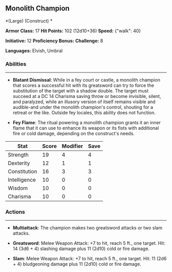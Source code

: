 ## Monolith Champion
*(Large) (Construct) *

**Armor Class:** 17
**Hit Points:** 102 (12d10+36)
**Speed:** {"walk": 40}

**Initiative:** 12
**Proficiency Bonus:**
**Challenge:** 8

**Languages:** Elvish, Umbral

### Abilities
 --- 
- **Blatant Dismissal**: While in a fey court or castle, a monolith champion that scores a successful hit with its greatsword can try to force the substitution of the target with a shadow double. The target must succeed at a DC 14 Charisma saving throw or become invisible, silent, and paralyzed, while an illusory version of itself remains visible and audible-and under the monolith champion's control, shouting for a retreat or the like. Outside fey locales, this ability does not function.

- **Fey Flame**: The ritual powering a monolith champion grants it an inner flame that it can use to enhance its weapon or its fists with additional fire or cold damage, depending on the construct's needs.



| Stat | Score | Modifier | Save |
| ---- | ---- | ---- | ---- |
| Strength | 19 | 4 | 4 |
| Dexterity | 12 | 1 | 1 |
| Constitution | 16 | 3 | 3 |
| Intelligence | 10 | 0 | 0 |
| Wisdom | 10 | 0 | 0 |
| Charisma | 10 | 0 | 0 |

### Actions
 --- 
- **Multiattack**: The champion makes two greatsword attacks or two slam attacks.

- **Greatsword**: Melee Weapon Attack: +7 to hit, reach 5 ft., one target. Hit: 14 (3d6 + 4) slashing damage plus 11 (2d10) cold or fire damage.

- **Slam**: Melee Weapon Attack: +7 to hit, reach 5 ft., one target. Hit: 11 (2d6 + 4) bludgeoning damage plus 11 (2d10) cold or fire damage.

